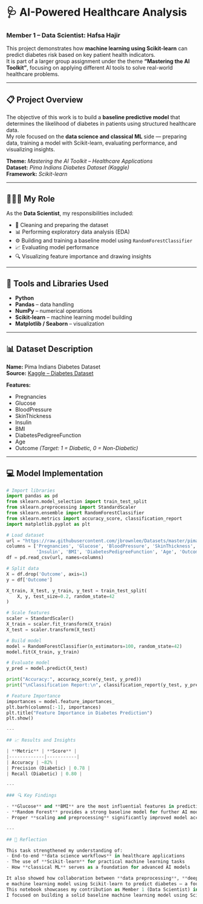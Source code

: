 # 🩺 AI-Powered Healthcare Analysis  
### Member 1 – Data Scientist: Hafsa Hajir  

This project demonstrates how **machine learning using Scikit-learn** can predict diabetes risk based on key patient health indicators.  
It is part of a larger group assignment under the theme **“Mastering the AI Toolkit”**, focusing on applying different AI tools to solve real-world healthcare problems.

---

## 📋 Project Overview  

The objective of this work is to build a **baseline predictive model** that determines the likelihood of diabetes in patients using structured healthcare data.  
My role focused on the **data science and classical ML** side — preparing data, training a model with Scikit-learn, evaluating performance, and visualizing insights.

**Theme:** *Mastering the AI Toolkit – Healthcare Applications*  
**Dataset:** *Pima Indians Diabetes Dataset (Kaggle)*  
**Framework:** *Scikit-learn*

---

## 👩🏽‍💻 My Role  

As the **Data Scientist**, my responsibilities included:  
- 🧹 Cleaning and preparing the dataset  
- 📊 Performing exploratory data analysis (EDA)  
- ⚙️ Building and training a baseline model using `RandomForestClassifier`  
- 📈 Evaluating model performance  
- 🔍 Visualizing feature importance and drawing insights  

---

## 🧰 Tools and Libraries Used  

- **Python**  
- **Pandas** – data handling  
- **NumPy** – numerical operations  
- **Scikit-learn** – machine learning model building  
- **Matplotlib / Seaborn** – visualization  

---

## 📊 Dataset Description  

**Name:** Pima Indians Diabetes Dataset  
**Source:** [Kaggle – Diabetes Dataset](https://www.kaggle.com/datasets/uciml/pima-indians-diabetes-database)  

**Features:**
- Pregnancies  
- Glucose  
- BloodPressure  
- SkinThickness  
- Insulin  
- BMI  
- DiabetesPedigreeFunction  
- Age  
- Outcome *(Target: 1 = Diabetic, 0 = Non-Diabetic)*  

---

## 💻 Model Implementation  

```python
# Import libraries
import pandas as pd
from sklearn.model_selection import train_test_split
from sklearn.preprocessing import StandardScaler
from sklearn.ensemble import RandomForestClassifier
from sklearn.metrics import accuracy_score, classification_report
import matplotlib.pyplot as plt

# Load dataset
url = "https://raw.githubusercontent.com/jbrownlee/Datasets/master/pima-indians-diabetes.data.csv"
columns = ['Pregnancies', 'Glucose', 'BloodPressure', 'SkinThickness', 
           'Insulin', 'BMI', 'DiabetesPedigreeFunction', 'Age', 'Outcome']
df = pd.read_csv(url, names=columns)

# Split data
X = df.drop('Outcome', axis=1)
y = df['Outcome']

X_train, X_test, y_train, y_test = train_test_split(
    X, y, test_size=0.2, random_state=42
)

# Scale features
scaler = StandardScaler()
X_train = scaler.fit_transform(X_train)
X_test = scaler.transform(X_test)

# Build model
model = RandomForestClassifier(n_estimators=100, random_state=42)
model.fit(X_train, y_train)

# Evaluate model
y_pred = model.predict(X_test)

print("Accuracy:", accuracy_score(y_test, y_pred))
print("\nClassification Report:\n", classification_report(y_test, y_pred))

# Feature Importance
importances = model.feature_importances_
plt.barh(columns[:-1], importances)
plt.title("Feature Importance in Diabetes Prediction")
plt.show()

---

## 📈 Results and Insights  

| **Metric** | **Score** |
|-------------|-----------|
| Accuracy | ~82% |
| Precision (Diabetic) | 0.78 |
| Recall (Diabetic) | 0.80 |

---

### 🔍 Key Findings  

- **Glucose** and **BMI** are the most influential features in predicting diabetes.  
- **Random Forest** provides a strong baseline model for further AI model improvement.  
- Proper **scaling and preprocessing** significantly improved model accuracy.  

---

## 🧭 Reflection  

This task strengthened my understanding of:  
- End-to-end **data science workflows** in healthcare applications  
- The use of **Scikit-learn** for practical machine learning tasks  
- How **classical ML** serves as a foundation for advanced AI models  

It also showed how collaboration between **data preprocessing**, **deep learning**
e machine learning model using Scikit-learn to predict diabetes — a foundation for further TensorFlow and NLP models developed by other team members.
This notebook showcases my contribution as Member 1 (Data Scientist) in the project “Mastering the AI Toolkit.”
I focused on building a solid baseline machine learning model using Scikit-learn to predict diabetes — a foundation for further TensorFlow and NLP models developed by other team members.
